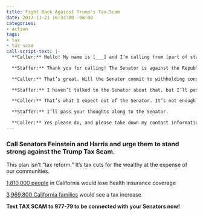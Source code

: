 ```yaml
---
title: Fight Back Against Trump's Tax Scam
date: 2017-11-21 16:33:00 -08:00
categories:
- action
tags:
- tax
- tax scam
call-script-text: |-
  **Caller:** Hello! My name is [___] and I’m calling from [part of state]. I’m calling to let [Senator __] know that I strongly oppose the Tax Cuts and Jobs Act. This tax bill is a scam that will give massive cuts to the wealthy, paid for by stripping 1.8 million Californians of their health care and raising taxes on nearly 4 million middle-class families.

  **Staffer:** Thank you for calling! The Senator is against the Republican tax bill; she does not believe we should give a tax cut to the wealthy and corporations or strip people of their health insurance coverage.

  **Caller:** That’s great. Will the Senator commit to withholding consent on votes in the Senate so that we have time to mobilize against this bill?

  **Staffer:** I haven’t talked to the Senator about that, but I’ll pass your thoughts along.

  **Caller:** That’s what I expect out of the Senator. It’s not enough just to vote no, she needs to actively work to slow down the Trump Tax Scam and expose it for the scam it is. Democrats started withholding consent during the health care fight — and it worked. That’s what I want to see again here. Please take down my info so you can let me know what she is doing to slow down the Trump Tax Scam.

  **Staffer:** I’ll pass your thoughts along to the Senator.

  **Caller:** Yes please do, and please take down my contact information so you can let me know what the Senator decides to do.
---
```


### Call Senators Feinstein and Harris and urge them to stand strong against the Trump Tax Scam.

This plan isn’t “tax reform.” It’s tax cuts for the wealthy at the expense of our communities.

[1,810,000 people](https://www.americanprogress.org/issues/healthcare/news/2017/11/16/442906/senate-tax-bill-threatens-access-health-care/) in California would lose health insurance coverage

[3,969,800 California families](https://itep.org/senatetaxplan/) would see a tax increase

**Text TAX SCAM to 977-79 to be connected with your Senators now!**
